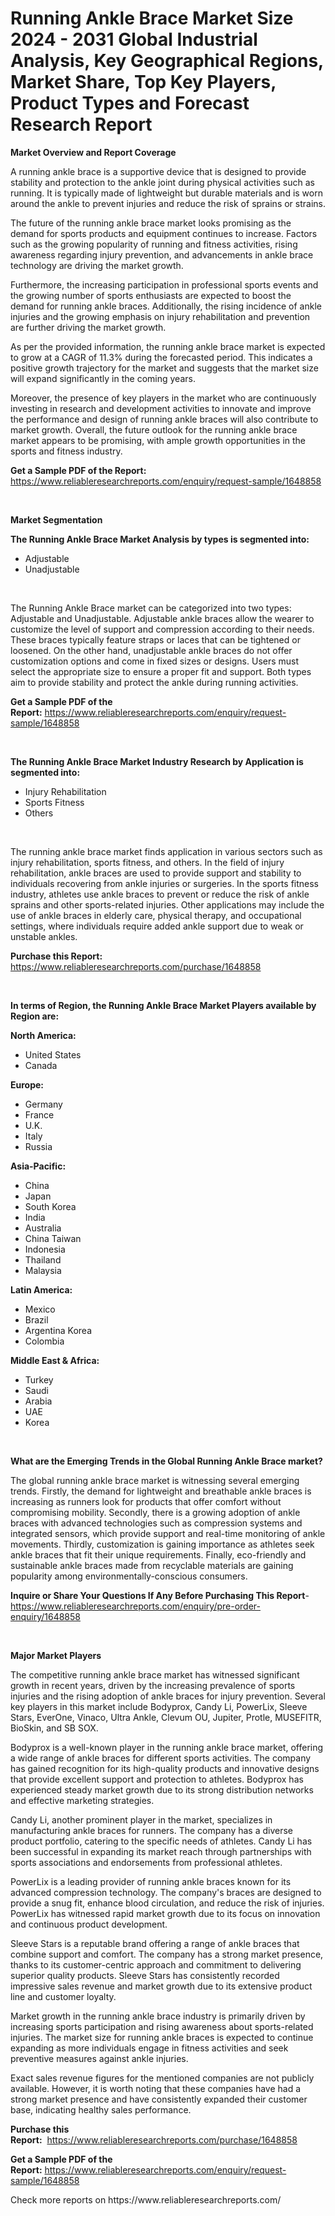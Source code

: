 <p><h1>Running Ankle Brace Market Size 2024 - 2031 Global Industrial Analysis, Key Geographical Regions, Market Share, Top Key Players, Product Types and Forecast Research Report</h1></p><p><strong>Market Overview and Report Coverage</strong></p>
<p><p>A running ankle brace is a supportive device that is designed to provide stability and protection to the ankle joint during physical activities such as running. It is typically made of lightweight but durable materials and is worn around the ankle to prevent injuries and reduce the risk of sprains or strains.</p><p>The future of the running ankle brace market looks promising as the demand for sports products and equipment continues to increase. Factors such as the growing popularity of running and fitness activities, rising awareness regarding injury prevention, and advancements in ankle brace technology are driving the market growth.</p><p>Furthermore, the increasing participation in professional sports events and the growing number of sports enthusiasts are expected to boost the demand for running ankle braces. Additionally, the rising incidence of ankle injuries and the growing emphasis on injury rehabilitation and prevention are further driving the market growth.</p><p>As per the provided information, the running ankle brace market is expected to grow at a CAGR of 11.3% during the forecasted period. This indicates a positive growth trajectory for the market and suggests that the market size will expand significantly in the coming years.</p><p>Moreover, the presence of key players in the market who are continuously investing in research and development activities to innovate and improve the performance and design of running ankle braces will also contribute to market growth. Overall, the future outlook for the running ankle brace market appears to be promising, with ample growth opportunities in the sports and fitness industry.</p></p>
<p><strong>Get a Sample PDF of the Report:</strong> <a href="https://www.reliableresearchreports.com/enquiry/request-sample/1648858">https://www.reliableresearchreports.com/enquiry/request-sample/1648858</a></p>
<p>&nbsp;</p>
<p><strong>Market Segmentation</strong></p>
<p><strong>The Running Ankle Brace Market Analysis by types is segmented into:</strong></p>
<p><ul><li>Adjustable</li><li>Unadjustable</li></ul></p>
<p>&nbsp;</p>
<p><p>The Running Ankle Brace market can be categorized into two types: Adjustable and Unadjustable. Adjustable ankle braces allow the wearer to customize the level of support and compression according to their needs. These braces typically feature straps or laces that can be tightened or loosened. On the other hand, unadjustable ankle braces do not offer customization options and come in fixed sizes or designs. Users must select the appropriate size to ensure a proper fit and support. Both types aim to provide stability and protect the ankle during running activities.</p></p>
<p><strong>Get a Sample PDF of the Report:</strong>&nbsp;<a href="https://www.reliableresearchreports.com/enquiry/request-sample/1648858">https://www.reliableresearchreports.com/enquiry/request-sample/1648858</a></p>
<p>&nbsp;</p>
<p><strong>The Running Ankle Brace Market Industry Research by Application is segmented into:</strong></p>
<p><ul><li>Injury Rehabilitation</li><li>Sports Fitness</li><li>Others</li></ul></p>
<p>&nbsp;</p>
<p><p>The running ankle brace market finds application in various sectors such as injury rehabilitation, sports fitness, and others. In the field of injury rehabilitation, ankle braces are used to provide support and stability to individuals recovering from ankle injuries or surgeries. In the sports fitness industry, athletes use ankle braces to prevent or reduce the risk of ankle sprains and other sports-related injuries. Other applications may include the use of ankle braces in elderly care, physical therapy, and occupational settings, where individuals require added ankle support due to weak or unstable ankles.</p></p>
<p><strong>Purchase this Report:</strong>&nbsp; <a href="https://www.reliableresearchreports.com/purchase/1648858">https://www.reliableresearchreports.com/purchase/1648858</a></p>
<p>&nbsp;</p>
<p><strong>In terms of Region, the Running Ankle Brace Market Players available by Region are:</strong></p>
<p>
    <p> <strong> North America: </strong>
        <ul>
            <li>United States</li>
            <li>Canada</li>
        </ul>
        </p> 
    <p> <strong> Europe: </strong>
        <ul>
            <li>Germany</li>
            <li>France</li>
            <li>U.K.</li>
            <li>Italy</li>
            <li>Russia</li>
        </ul>
        </p> 
    <p> <strong> Asia-Pacific: </strong>
        <ul>
            <li>China</li>
            <li>Japan</li>
            <li>South Korea</li>
            <li>India</li>
            <li>Australia</li>
            <li>China Taiwan</li>
            <li>Indonesia</li>
            <li>Thailand</li>
            <li>Malaysia</li>
        </ul>
        </p> 
    <p> <strong> Latin America: </strong>
        <ul>
            <li>Mexico</li>
            <li>Brazil</li>
            <li>Argentina Korea</li>
            <li>Colombia</li>
        </ul>
        </p> 
    <p> <strong> Middle East & Africa: </strong>
        <ul>
            <li>Turkey</li>
            <li>Saudi</li>
            <li>Arabia</li>
            <li>UAE</li>
            <li>Korea</li>
        </ul>
    </p>
    </p>
<p>&nbsp;</p>
<p><strong>What are the Emerging Trends in the Global Running Ankle Brace market?</strong></p>
<p><p>The global running ankle brace market is witnessing several emerging trends. Firstly, the demand for lightweight and breathable ankle braces is increasing as runners look for products that offer comfort without compromising mobility. Secondly, there is a growing adoption of ankle braces with advanced technologies such as compression systems and integrated sensors, which provide support and real-time monitoring of ankle movements. Thirdly, customization is gaining importance as athletes seek ankle braces that fit their unique requirements. Finally, eco-friendly and sustainable ankle braces made from recyclable materials are gaining popularity among environmentally-conscious consumers.</p></p>
<p><strong>Inquire or Share Your Questions If Any Before Purchasing This Report</strong>- <a href="https://www.reliableresearchreports.com/enquiry/pre-order-enquiry/1648858">https://www.reliableresearchreports.com/enquiry/pre-order-enquiry/1648858</a></p>
<p>&nbsp;</p>
<p><strong>Major Market Players</strong></p>
<p><p>The competitive running ankle brace market has witnessed significant growth in recent years, driven by the increasing prevalence of sports injuries and the rising adoption of ankle braces for injury prevention. Several key players in this market include Bodyprox, Candy Li, PowerLix, Sleeve Stars, EverOne, Vinaco, Ultra Ankle, Clevum OU, Jupiter, Protle, MUSEFITR, BioSkin, and SB SOX. </p><p>Bodyprox is a well-known player in the running ankle brace market, offering a wide range of ankle braces for different sports activities. The company has gained recognition for its high-quality products and innovative designs that provide excellent support and protection to athletes. Bodyprox has experienced steady market growth due to its strong distribution networks and effective marketing strategies.</p><p>Candy Li, another prominent player in the market, specializes in manufacturing ankle braces for runners. The company has a diverse product portfolio, catering to the specific needs of athletes. Candy Li has been successful in expanding its market reach through partnerships with sports associations and endorsements from professional athletes.</p><p>PowerLix is a leading provider of running ankle braces known for its advanced compression technology. The company's braces are designed to provide a snug fit, enhance blood circulation, and reduce the risk of injuries. PowerLix has witnessed rapid market growth due to its focus on innovation and continuous product development.</p><p>Sleeve Stars is a reputable brand offering a range of ankle braces that combine support and comfort. The company has a strong market presence, thanks to its customer-centric approach and commitment to delivering superior quality products. Sleeve Stars has consistently recorded impressive sales revenue and market growth due to its extensive product line and customer loyalty.</p><p>Market growth in the running ankle brace industry is primarily driven by increasing sports participation and rising awareness about sports-related injuries. The market size for running ankle braces is expected to continue expanding as more individuals engage in fitness activities and seek preventive measures against ankle injuries.</p><p>Exact sales revenue figures for the mentioned companies are not publicly available. However, it is worth noting that these companies have had a strong market presence and have consistently expanded their customer base, indicating healthy sales performance.</p></p>
<p><strong>Purchase this Report:</strong>&nbsp;&nbsp;<a href="https://www.reliableresearchreports.com/purchase/1648858">https://www.reliableresearchreports.com/purchase/1648858</a></p>
<p></p>
<p><strong>Get a Sample PDF of the Report:</strong>&nbsp;<a href="https://www.reliableresearchreports.com/enquiry/request-sample/1648858">https://www.reliableresearchreports.com/enquiry/request-sample/1648858</a></p>
<p>Check more reports on https://www.reliableresearchreports.com/</p>
